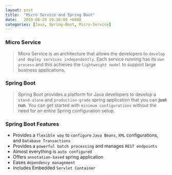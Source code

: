 ```yaml
---
layout: post
title:  "Micro Service and Spring Boot"
date:   2019-06-20 19:30:00 +0800
categories: [Java, Spring-Boot, Micro-Service]
---
```

### Micro Service
>Micro Service is an architecture that allows the developers to `develop and deploy services independently`. Each service running has its `own process` and this achieves the `lightweight model` to support large business applications.

### Spring Boot
>Spring Boot provides a platform for Java developers to develop a `stand-alone` and `production-grade` spring application that you can **just run**. You can get started with `minimum configurations` without the need for an entire Spring configuration setup.

### Spring Boot Features
- Provides a `flexible way` to `configure` `Java Beans`, `XML` configurations, and `Database Transactions`
- Provides a `powerful batch processing` and manages `REST endpoints`
- Almost everything is `auto configured`
- Offers `annotation-based` spring application
- Eases `dependency management`
- Includes Embedded `Servlet Container`
